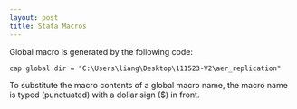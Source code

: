 ```yaml
---
layout: post
title: Stata Macros
---
```




Global macro is generated by the following code:
```
cap global dir = "C:\Users\liang\Desktop\111523-V2\aer_replication"
```



To substitute the macro contents of a global macro name, the macro name is typed (punctuated)
with a dollar sign ($) in front. 
